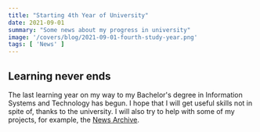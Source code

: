 ```yaml
---
title: "Starting 4th Year of University"
date: 2021-09-01
summary: "Some news about my progress in university"
image: '/covers/blog/2021-09-01-fourth-study-year.png'
tags: [ 'News' ]
---
```


## Learning never ends

The last learning year on my way to my Bachelor's degree in Information Systems and 
Technology has begun. I hope that I will get useful skills not in spite of, 
thanks to the university. I will also try to help with some of my projects, 
for example, the [News Archive](https://github.com/d0rich/news-archive).

